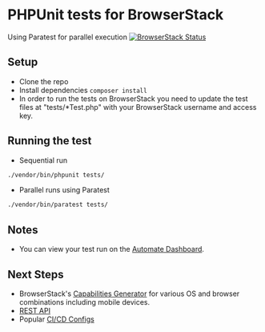 # PHPUnit tests for BrowserStack
Using Paratest for parallel execution
[![BrowserStack Status](https://automate.browserstack.com/badge.svg?badge_key=R0F2QVZ6NnFLeDBnQ3Y1aXZoR213Mk9QVUFtU2c4b1NuV3dHQ3lmaXhlYz0tLUJXU3JNUkpXTTdONnMzdElQeXFPRnc9PQ==--ea1416050ead66a4fa8b2a0e42eb8216f0e6b614%)](https://automate.browserstack.com/public-build/R0F2QVZ6NnFLeDBnQ3Y1aXZoR213Mk9QVUFtU2c4b1NuV3dHQ3lmaXhlYz0tLUJXU3JNUkpXTTdONnMzdElQeXFPRnc9PQ==--ea1416050ead66a4fa8b2a0e42eb8216f0e6b614%)

## Setup
* Clone the repo
* Install dependencies `composer install`
* In order to run the tests on BrowserStack you need to update the test files at "tests/*Test.php" with your BrowserStack username and access key. 

## Running the test

* Sequential run
```bash
./vendor/bin/phpunit tests/
```
* Parallel runs using Paratest
```bash
./vendor/bin/paratest tests/
```

## Notes
* You can view your test run on the [Automate Dashboard](https://automate.browserstack.com/dashboard/v2/).

## Next Steps
- BrowserStack's [Capabilities Generator](https://www.browserstack.com/automate/capabilities) for various OS and browser combinations including mobile devices.
- [REST API](https://www.browserstack.com/automate/rest-api)
- Popular [CI/CD Configs](https://www.browserstack.com/docs/automate/selenium#run-tests-from-your-cicd-pipelines)
